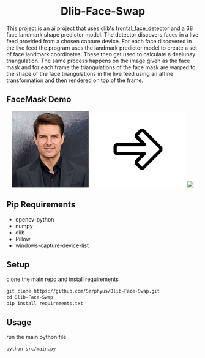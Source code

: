 <h1 align="center">
	Dlib-Face-Swap
</h1>

This project is an ai project that uses dlib's frontal_face_detector and
a 68 face landmark shape predictor model. The detector discovers faces
in a live feed provided from a chosen capture device. For each face
discovered in the live feed the program uses the landmark predictor model
to create a set of face landmark coordinates. These then get used to
calculate a dealunay triangulation. The same process happens on the image
given as the face mask and for each frame the triangulations of the face
mask are warped to the shape of the face triangulations in the live feed
using an affine transformation and then rendered on top of the frame.

## FaceMask Demo
<div align="center">
    <img src="./media/tom_cruise.jpg" height="200">
	<img src="./media/right-arrow.png" height="200">
	<img src="./media/demo.gif" height="200">
</div>

## Pip Requirements
- opencv-python
- numpy
- dlib
- Pillow
- windows-capture-device-list

## Setup
clone the main repo and install requirements
```
git clone https://github.com/Serphyus/Dlib-Face-Swap.git
cd Dlib-Face-Swap
pip install requirements.txt
```

## Usage
run the main python file
```
python src/main.py
```
